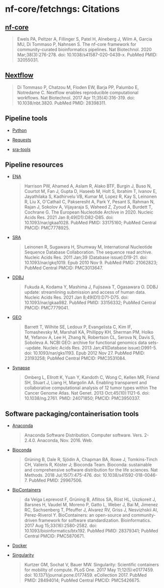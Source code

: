 # nf-core/fetchngs: Citations

## [nf-core](https://pubmed.ncbi.nlm.nih.gov/32055031/)

> Ewels PA, Peltzer A, Fillinger S, Patel H, Alneberg J, Wilm A, Garcia MU, Di Tommaso P, Nahnsen S. The nf-core framework for community-curated bioinformatics pipelines. Nat Biotechnol. 2020 Mar;38(3):276-278. doi: 10.1038/s41587-020-0439-x. PubMed PMID: 32055031.

## [Nextflow](https://pubmed.ncbi.nlm.nih.gov/28398311/)

> Di Tommaso P, Chatzou M, Floden EW, Barja PP, Palumbo E, Notredame C. Nextflow enables reproducible computational workflows. Nat Biotechnol. 2017 Apr 11;35(4):316-319. doi: 10.1038/nbt.3820. PubMed PMID: 28398311.

## Pipeline tools

* [Python](http://www.python.org)

* [Requests](https://docs.python-requests.org/)

* [sra-tools](https://github.com/ncbi/sra-tools)

## Pipeline resources

* [ENA](https://pubmed.ncbi.nlm.nih.gov/33175160/)
    > Harrison PW, Ahamed A, Aslam R, Alako BTF, Burgin J, Buso N, Courtot M, Fan J, Gupta D, Haseeb M, Holt S, Ibrahim T, Ivanov E, Jayathilaka S, Kadhirvelu VB, Kumar M, Lopez R, Kay S, Leinonen R, Liu X, O'Cathail C, Pakseresht A, Park Y, Pesant S, Rahman N, Rajan J, Sokolov A, Vijayaraja S, Waheed Z, Zyoud A, Burdett T, Cochrane G. The European Nucleotide Archive in 2020. Nucleic Acids Res. 2021 Jan 8;49(D1):D82-D85. doi: 10.1093/nar/gkaa1028. PubMed PMID: 33175160; PubMed Central PMCID: PMC7778925.

* [SRA](https://pubmed.ncbi.nlm.nih.gov/21062823/)
    > Leinonen R, Sugawara H, Shumway M, International Nucleotide Sequence Database Collaboration. The sequence read archive. Nucleic Acids Res. 2011 Jan;39 (Database issue):D19-21. doi: 10.1093/nar/gkq1019. Epub 2010 Nov 9. PubMed PMID: 21062823; PubMed Central PMCID: PMC3013647.

* [DDBJ](https://pubmed.ncbi.nlm.nih.gov/33156332/)
    > Fukuda A, Kodama Y, Mashima J, Fujisawa T, Ogasawara O. DDBJ update: streamlining submission and access of human data. Nucleic Acids Res. 2021 Jan 8;49(D1):D71-D75. doi: 10.1093/nar/gkaa982. PubMed PMID: 33156332; PubMed Central PMCID: PMC7779041.

* [GEO](https://pubmed.ncbi.nlm.nih.gov/23193258/)
    > Barrett T, Wilhite SE, Ledoux P, Evangelista C, Kim IF, Tomashevsky M, Marshall KA, Phillippy KH, Sherman PM, Holko M, Yefanov A, Lee H, Zhang N, Robertson CL, Serova N, Davis S, Soboleva A. NCBI GEO: archive for functional genomics data sets--update. Nucleic Acids Res. 2013 Jan;41(Database issue):D991-5. doi: 10.1093/nar/gks1193. Epub 2012 Nov 27. PubMed PMID: 23193258; PubMed Central PMCID: PMC3531084.

* [Synapse](https://pubmed.ncbi.nlm.nih.gov/24071850/)
    > Omberg L, Ellrott K, Yuan Y, Kandoth C, Wong C, Kellen MR, Friend SH, Stuart J, Liang H, Margolin AA. Enabling transparent and collaborative computational analysis of 12 tumor types within The Cancer Genome Atlas. Nat Genet. 2013 Oct;45(10):1121-6. doi: 10.1038/ng.2761. PMID: 24071850; PMCID: PMC3950337.

## Software packaging/containerisation tools

* [Anaconda](https://anaconda.com)
    > Anaconda Software Distribution. Computer software. Vers. 2-2.4.0. Anaconda, Nov. 2016. Web.

* [Bioconda](https://pubmed.ncbi.nlm.nih.gov/29967506/)
    > Grüning B, Dale R, Sjödin A, Chapman BA, Rowe J, Tomkins-Tinch CH, Valieris R, Köster J; Bioconda Team. Bioconda: sustainable and comprehensive software distribution for the life sciences. Nat Methods. 2018 Jul;15(7):475-476. doi: 10.1038/s41592-018-0046-7. PubMed PMID: 29967506.

* [BioContainers](https://pubmed.ncbi.nlm.nih.gov/28379341/)
    > da Veiga Leprevost F, Grüning B, Aflitos SA, Röst HL, Uszkoreit J, Barsnes H, Vaudel M, Moreno P, Gatto L, Weber J, Bai M, Jimenez RC, Sachsenberg T, Pfeuffer J, Alvarez RV, Griss J, Nesvizhskii AI, Perez-Riverol Y. BioContainers: an open-source and community-driven framework for software standardization. Bioinformatics. 2017 Aug 15;33(16):2580-2582. doi: 10.1093/bioinformatics/btx192. PubMed PMID: 28379341; PubMed Central PMCID: PMC5870671.

* [Docker](https://dl.acm.org/doi/10.5555/2600239.2600241)

* [Singularity](https://pubmed.ncbi.nlm.nih.gov/28494014/)
    > Kurtzer GM, Sochat V, Bauer MW. Singularity: Scientific containers for mobility of compute. PLoS One. 2017 May 11;12(5):e0177459. doi: 10.1371/journal.pone.0177459. eCollection 2017. PubMed PMID: 28494014; PubMed Central PMCID: PMC5426675.

